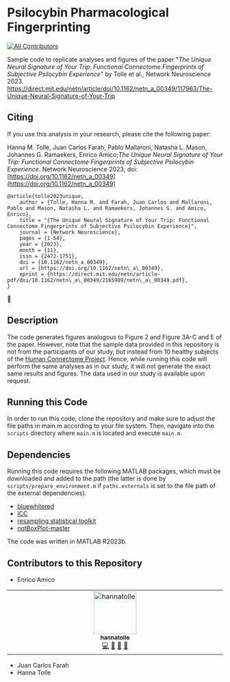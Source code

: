 # Psilocybin Pharmacological Fingerprinting
<!-- ALL-CONTRIBUTORS-BADGE:START - Do not remove or modify this section -->
[![All Contributors](https://img.shields.io/badge/all_contributors-1-orange.svg?style=flat-square)](#contributors-)
<!-- ALL-CONTRIBUTORS-BADGE:END -->

Sample code to replicate analyses and figures of the paper "*The Unique Neural Signature of Your Trip: Functional Connectome Fingerprints of Subjective Psilocybin Experience*" by Tolle et al., Network Neuroscience 2023. <https://direct.mit.edu/netn/article/doi/10.1162/netn_a_00349/117963/The-Unique-Neural-Signature-of-Your-Trip>

## Citing

If you use this analysis in your research, please cite the following paper:

Hanna M. Tolle, Juan Carlos Farah, Pablo Mallaroni, Natasha L. Mason, Johannes G. Ramaekers, Enrico Amico;_The Unique Neural Signature of Your Trip: Functional Connectome Fingerprints of Subjective Psilocybin Experience_. Network Neuroscience 2023; doi: [https://doi.org/10.1162/netn_a_00349](https://doi.org/10.1162/netn_a_00349)

```
@article{tolle2023unique,
    author = {Tolle, Hanna M. and Farah, Juan Carlos and Mallaroni, Pablo and Mason, Natasha L. and Ramaekers, Johannes G. and Amico, Enrico},
    title = "{The Unique Neural Signature of Your Trip: Functional Connectome Fingerprints of Subjective Psilocybin Experience}",
    journal = {Network Neuroscience},
    pages = {1-54},
    year = {2023},
    month = {11},
    issn = {2472-1751},
    doi = {10.1162/netn_a_00349},
    url = {https://doi.org/10.1162/netn\_a\_00349},
    eprint = {https://direct.mit.edu/netn/article-pdf/doi/10.1162/netn\_a\_00349/2165989/netn\_a\_00349.pdf},
}
```

🙏

## Description

The code generates figures analogous to Figure 2 and Figure 3A-C and E of the paper. However, note that the sample data provided in this repository is not from the participants of our study, but instead from 10 healthy subjects of the [Human Connectome Project](https://www.humanconnectomeproject.org). Hence, while running this code will perform the same analyses as in our study, it will not generate the exact same results and figures. The data used in our study is available upon request.

## Running this Code

In order to run this code, clone the repository and make sure to adjust the file paths in main.m according to your file system.
Then, navigate into the `scripts` directory where `main.m` is located and execute `main.m`.

## Dependencies

Running this code requires the following MATLAB packages, which must be downloaded and added to the path (the latter is done by `scripts/prepare_environment.m` if `paths.externals` is set to the file path of the external dependencies).
- [bluewhitered](https://de.mathworks.com/matlabcentral/fileexchange/4058-bluewhitered)
- [ICC](https://de.mathworks.com/matlabcentral/fileexchange/22099-intraclass-correlation-coefficient-icc)
- [resampling statistical toolkit](https://de.mathworks.com/matlabcentral/fileexchange/27960-resampling-statistical-toolkit)
- [notBoxPlot-master](https://de.mathworks.com/matlabcentral/fileexchange/26508-notboxplot)

The code was written in MATLAB R2023b.

## Contributors to this Repository

- Enrico Amico
<!-- ALL-CONTRIBUTORS-LIST:START - Do not remove or modify this section -->
<!-- prettier-ignore-start -->
<!-- markdownlint-disable -->
<table>
  <tbody>
    <tr>
      <td align="center" valign="top" width="14.28%"><a href="https://github.com/hannatolle"><img src="https://avatars.githubusercontent.com/u/88772546?v=4?s=100" width="100px;" alt="hannatolle"/><br /><sub><b>hannatolle</b></sub></a><br /><a href="https://github.com/eamico/Psilocybin_fingerprints/commits?author=hannatolle" title="Code">💻</a> <a href="https://github.com/eamico/Psilocybin_fingerprints/commits?author=hannatolle" title="Documentation">📖</a> <a href="#ideas-hannatolle" title="Ideas, Planning, & Feedback">🤔</a> <a href="#research-hannatolle" title="Research">🔬</a></td>
    </tr>
  </tbody>
</table>

<!-- markdownlint-restore -->
<!-- prettier-ignore-end -->

<!-- ALL-CONTRIBUTORS-LIST:END -->
- Juan Carlos Farah
- Hanna Tolle
